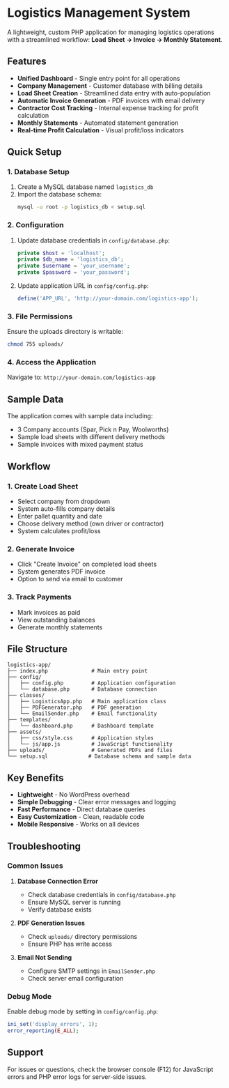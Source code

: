 # Logistics Management System

A lightweight, custom PHP application for managing logistics operations with a streamlined workflow: **Load Sheet → Invoice → Monthly Statement**.

## Features

- **Unified Dashboard** - Single entry point for all operations
- **Company Management** - Customer database with billing details
- **Load Sheet Creation** - Streamlined data entry with auto-population
- **Automatic Invoice Generation** - PDF invoices with email delivery
- **Contractor Cost Tracking** - Internal expense tracking for profit calculation
- **Monthly Statements** - Automated statement generation
- **Real-time Profit Calculation** - Visual profit/loss indicators

## Quick Setup

### 1. Database Setup

1. Create a MySQL database named `logistics_db`
2. Import the database schema:
   ```bash
   mysql -u root -p logistics_db < setup.sql
   ```

### 2. Configuration

1. Update database credentials in `config/database.php`:
   ```php
   private $host = 'localhost';
   private $db_name = 'logistics_db';
   private $username = 'your_username';
   private $password = 'your_password';
   ```

2. Update application URL in `config/config.php`:
   ```php
   define('APP_URL', 'http://your-domain.com/logistics-app');
   ```

### 3. File Permissions

Ensure the uploads directory is writable:
```bash
chmod 755 uploads/
```

### 4. Access the Application

Navigate to: `http://your-domain.com/logistics-app`

## Sample Data

The application comes with sample data including:
- 3 Company accounts (Spar, Pick n Pay, Woolworths)
- Sample load sheets with different delivery methods
- Sample invoices with mixed payment status

## Workflow

### 1. Create Load Sheet
- Select company from dropdown
- System auto-fills company details
- Enter pallet quantity and date
- Choose delivery method (own driver or contractor)
- System calculates profit/loss

### 2. Generate Invoice
- Click "Create Invoice" on completed load sheets
- System generates PDF invoice
- Option to send via email to customer

### 3. Track Payments
- Mark invoices as paid
- View outstanding balances
- Generate monthly statements

## File Structure

```
logistics-app/
├── index.php              # Main entry point
├── config/
│   ├── config.php         # Application configuration
│   └── database.php       # Database connection
├── classes/
│   ├── LogisticsApp.php   # Main application class
│   ├── PDFGenerator.php   # PDF generation
│   └── EmailSender.php    # Email functionality
├── templates/
│   └── dashboard.php      # Dashboard template
├── assets/
│   ├── css/style.css      # Application styles
│   └── js/app.js          # JavaScript functionality
├── uploads/               # Generated PDFs and files
└── setup.sql             # Database schema and sample data
```

## Key Benefits

- **Lightweight** - No WordPress overhead
- **Simple Debugging** - Clear error messages and logging
- **Fast Performance** - Direct database queries
- **Easy Customization** - Clean, readable code
- **Mobile Responsive** - Works on all devices

## Troubleshooting

### Common Issues

1. **Database Connection Error**
   - Check database credentials in `config/database.php`
   - Ensure MySQL server is running
   - Verify database exists

2. **PDF Generation Issues**
   - Check `uploads/` directory permissions
   - Ensure PHP has write access

3. **Email Not Sending**
   - Configure SMTP settings in `EmailSender.php`
   - Check server email configuration

### Debug Mode

Enable debug mode by setting in `config/config.php`:
```php
ini_set('display_errors', 1);
error_reporting(E_ALL);
```

## Support

For issues or questions, check the browser console (F12) for JavaScript errors and PHP error logs for server-side issues.
